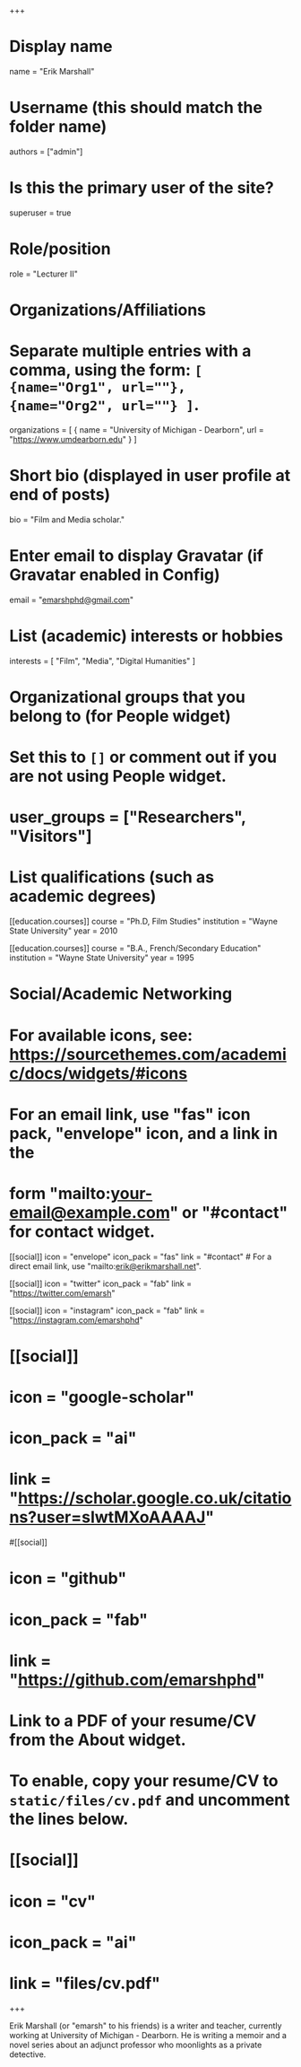 +++
# Display name
name = "Erik Marshall"

# Username (this should match the folder name)
authors = ["admin"]

# Is this the primary user of the site?
superuser = true

# Role/position
role = "Lecturer II"

# Organizations/Affiliations
#   Separate multiple entries with a comma, using the form: `[ {name="Org1", url=""}, {name="Org2", url=""} ]`.
organizations = [ { name = "University of Michigan - Dearborn", url = "https://www.umdearborn.edu" } ]

# Short bio (displayed in user profile at end of posts)
bio = "Film and Media scholar."

# Enter email to display Gravatar (if Gravatar enabled in Config)
email = "emarshphd@gmail.com"

# List (academic) interests or hobbies
interests = [
  "Film",
  "Media",
  "Digital Humanities"
]

# Organizational groups that you belong to (for People widget)
#   Set this to `[]` or comment out if you are not using People widget.
# user_groups = ["Researchers", "Visitors"]

# List qualifications (such as academic degrees)
[[education.courses]]
  course = "Ph.D, Film Studies"
  institution = "Wayne State University"
  year = 2010

  [[education.courses]]
    course = "B.A., French/Secondary Education"
    institution = "Wayne State University"
    year = 1995


# Social/Academic Networking
# For available icons, see: https://sourcethemes.com/academic/docs/widgets/#icons
#   For an email link, use "fas" icon pack, "envelope" icon, and a link in the
#   form "mailto:your-email@example.com" or "#contact" for contact widget.

[[social]]
  icon = "envelope"
  icon_pack = "fas"
  link = "#contact"  # For a direct email link, use "mailto:erik@erikmarshall.net".

[[social]]
  icon = "twitter"
  icon_pack = "fab"
  link = "https://twitter.com/emarsh"

  [[social]]
    icon = "instagram"
    icon_pack = "fab"
    link = "https://instagram.com/emarshphd"

# [[social]]
#  icon = "google-scholar"
#  icon_pack = "ai"
#  link = "https://scholar.google.co.uk/citations?user=sIwtMXoAAAAJ"

#[[social]]
#  icon = "github"
#  icon_pack = "fab"
#  link = "https://github.com/emarshphd"

# Link to a PDF of your resume/CV from the About widget.
# To enable, copy your resume/CV to `static/files/cv.pdf` and uncomment the lines below.
# [[social]]
#   icon = "cv"
#   icon_pack = "ai"
#   link = "files/cv.pdf"

+++

Erik Marshall (or "emarsh" to his friends) is a writer and teacher, currently working at University of Michigan - Dearborn. He is writing a memoir and a novel series about an adjunct professor who moonlights as a private detective.
